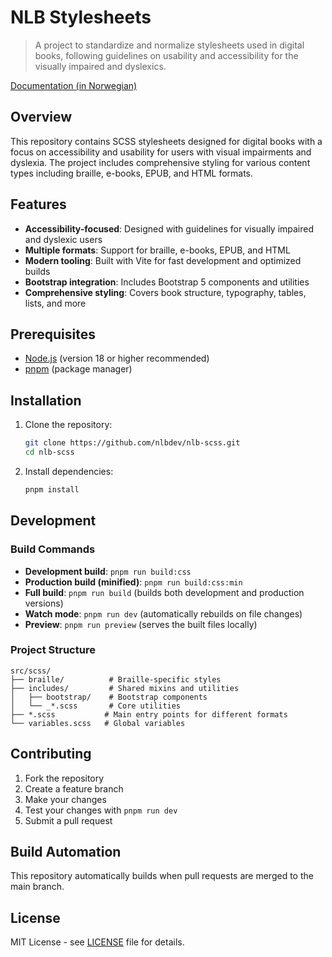# NLB Stylesheets

> A project to standardize and normalize stylesheets used in digital books, following guidelines on usability and accessibility for the visually impaired and dyslexics.

[Documentation (in Norwegian)](https://nlbdev.github.io/nlb-scss/)

## Overview

This repository contains SCSS stylesheets designed for digital books with a focus on accessibility and usability for users with visual impairments and dyslexia. The project includes comprehensive styling for various content types including braille, e-books, EPUB, and HTML formats.

## Features

- **Accessibility-focused**: Designed with guidelines for visually impaired and dyslexic users
- **Multiple formats**: Support for braille, e-books, EPUB, and HTML
- **Modern tooling**: Built with Vite for fast development and optimized builds
- **Bootstrap integration**: Includes Bootstrap 5 components and utilities
- **Comprehensive styling**: Covers book structure, typography, tables, lists, and more

## Prerequisites

- [Node.js](https://nodejs.org/en/) (version 18 or higher recommended)
- [pnpm](https://pnpm.io/) (package manager)

## Installation

1. Clone the repository:

   ```bash
   git clone https://github.com/nlbdev/nlb-scss.git
   cd nlb-scss
   ```

2. Install dependencies:

   ```bash
   pnpm install
   ```

## Development

### Build Commands

- **Development build**: `pnpm run build:css`
- **Production build (minified)**: `pnpm run build:css:min`
- **Full build**: `pnpm run build` (builds both development and production versions)
- **Watch mode**: `pnpm run dev` (automatically rebuilds on file changes)
- **Preview**: `pnpm run preview` (serves the built files locally)

### Project Structure

```text
src/scss/
├── braille/          # Braille-specific styles
├── includes/         # Shared mixins and utilities
│   ├── bootstrap/    # Bootstrap components
│   └── _*.scss       # Core utilities
├── *.scss           # Main entry points for different formats
└── variables.scss   # Global variables
```

## Contributing

1. Fork the repository
2. Create a feature branch
3. Make your changes
4. Test your changes with `pnpm run dev`
5. Submit a pull request

## Build Automation

This repository automatically builds when pull requests are merged to the main branch.

## License

MIT License - see [LICENSE](LICENSE) file for details.

